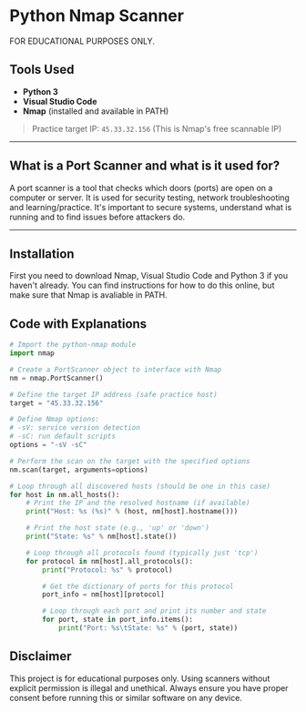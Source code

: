 # Python Nmap Scanner

FOR EDUCATIONAL PURPOSES ONLY.

## Tools Used

- **Python 3**
- **Visual Studio Code**
- **Nmap** (installed and available in PATH)

> Practice target IP: `45.33.32.156` (This is Nmap's free scannable IP) 

---
## What is a Port Scanner and what is it used for?

A port scanner is a tool that checks which doors (ports) are open on a computer or server. It is used for security testing, network troubleshooting and learning/practice. It's important to secure systems, understand what is running and to find issues before attackers do.

---

## Installation
First you need to download Nmap, Visual Studio Code and Python 3 if you haven't already. You can find instructions for how to do this online, but make sure that Nmap is avaliable in PATH.   

## Code with Explanations

```python
# Import the python-nmap module
import nmap

# Create a PortScanner object to interface with Nmap
nm = nmap.PortScanner()

# Define the target IP address (safe practice host)
target = "45.33.32.156"

# Define Nmap options:
# -sV: service version detection
# -sC: run default scripts
options = "-sV -sC"

# Perform the scan on the target with the specified options
nm.scan(target, arguments=options)

# Loop through all discovered hosts (should be one in this case)
for host in nm.all_hosts():
    # Print the IP and the resolved hostname (if available)
    print("Host: %s (%s)" % (host, nm[host].hostname()))

    # Print the host state (e.g., 'up' or 'down')
    print("State: %s" % nm[host].state())

    # Loop through all protocols found (typically just 'tcp')
    for protocol in nm[host].all_protocols():
        print("Protocol: %s" % protocol)

        # Get the dictionary of ports for this protocol
        port_info = nm[host][protocol]

        # Loop through each port and print its number and state
        for port, state in port_info.items():
            print("Port: %s\tState: %s" % (port, state))
```

## Disclaimer 
This project is for educational purposes only. Using scanners without explicit permission is illegal and unethical. Always ensure you have proper consent before running this or similar software on any device.
